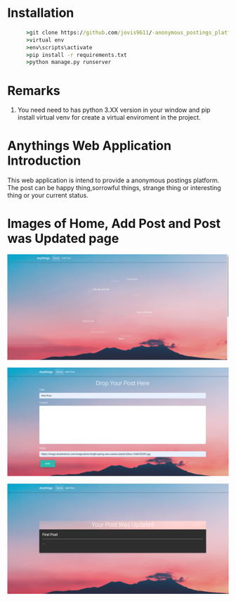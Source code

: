
# Installation

``` cmd
      >git clone https://github.com/jovis9611/-anonymous_postings_platform.git
      >virtual env
      >env\scripts\activate
      >pip install -r requirements.txt
      >python manage.py runserver
```

# Remarks
1. You need need to has python 3.XX version in your window and pip install virtual venv for create a virtual enviroment in the project.

# Anythings Web Application Introduction
This web application is intend to provide a anonymous postings platform. The post can be happy thing,sorrowful things, strange thing or interesting thing or your current status.

# Images of Home, Add Post and Post was Updated page

![Image of Home Page](https://github.com/jovis9611/-anonymous_postings_platform/blob/master/del1.gif)

![Image of Add Post Page](https://github.com/jovis9611/-anonymous_postings_platform/blob/master/del3.PNG)

![Image of Post was Updated Page](https://github.com/jovis9611/-anonymous_postings_platform/blob/master/del4.PNG)

